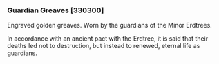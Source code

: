 ### Guardian Greaves [330300]

Engraved golden greaves. Worn by the guardians of the Minor Erdtrees.

In accordance with an ancient pact with the Erdtree, it is said that their deaths led not to destruction, but instead to renewed, eternal life as guardians.